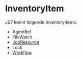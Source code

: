 # InventoryItem

JS7 kennt folgende InventoryItems.

- AgentRef
- FileWatch
- [JobResource](jobresource/JobResource.md)
- Lock
- [Workflow](workflow/Workflow.md)
